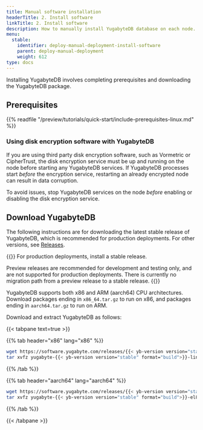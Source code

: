 ```yaml
---
title: Manual software installation
headerTitle: 2. Install software
linkTitle: 2. Install software
description: How to manually install YugabyteDB database on each node.
menu:
  stable:
    identifier: deploy-manual-deployment-install-software
    parent: deploy-manual-deployment
    weight: 612
type: docs
---
```


Installing YugabyteDB involves completing prerequisites and downloading the YugabyteDB package.

## Prerequisites

{{% readfile "/preview/tutorials/quick-start/include-prerequisites-linux.md" %}}

### Using disk encryption software with YugabyteDB

If you are using third party disk encryption software, such as Vormetric or CipherTrust, the disk encryption service must be up and running on the node before starting any YugabyteDB services. If YugabyteDB processes start _before_ the encryption service, restarting an already encrypted node can result in data corruption.

To avoid issues, stop YugabyteDB services on the node _before_ enabling or disabling the disk encryption service.

## Download YugabyteDB

The following instructions are for downloading the latest stable release of YugabyteDB, which is recommended for production deployments. For other versions, see [Releases](/preview/releases/).

{{<note title="Which release should I use?">}}
For production deployments, install a stable release.

Preview releases are recommended for development and testing only, and are not supported for production deployments. There is currently no migration path from a preview release to a stable release.
{{</note>}}

YugabyteDB supports both x86 and ARM (aarch64) CPU architectures. Download packages ending in `x86_64.tar.gz` to run on x86, and packages ending in `aarch64.tar.gz` to run on ARM.

Download and extract YugabyteDB as follows:

{{< tabpane text=true >}}

  {{% tab header="x86" lang="x86" %}}

```sh
wget https://software.yugabyte.com/releases/{{< yb-version version="stable">}}/yugabyte-{{< yb-version version="stable" format="build">}}-linux-x86_64.tar.gz
tar xvfz yugabyte-{{< yb-version version="stable" format="build">}}-linux-x86_64.tar.gz && cd yugabyte-{{< yb-version version="stable">}}/
```

  {{% /tab %}}

  {{% tab header="aarch64" lang="aarch64" %}}

```sh
wget https://software.yugabyte.com/releases/{{< yb-version version="stable">}}/yugabyte-{{< yb-version version="stable" format="build">}}-el8-aarch64.tar.gz
tar xvfz yugabyte-{{< yb-version version="stable" format="build">}}-el8-aarch64.tar.gz && cd yugabyte-{{< yb-version version="stable">}}/
```

  {{% /tab %}}

{{< /tabpane >}}
